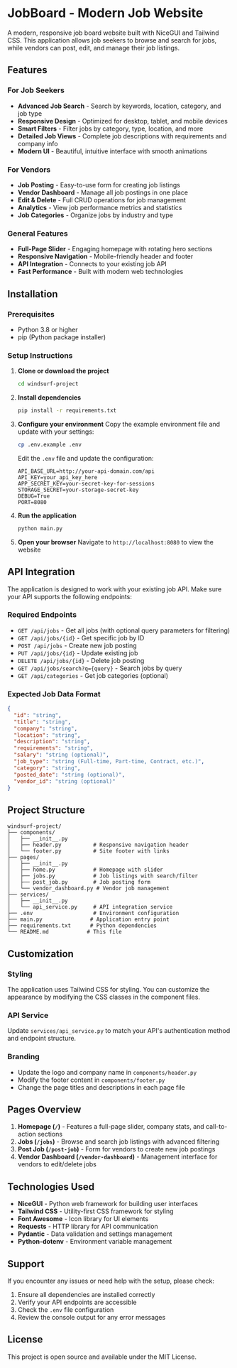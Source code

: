 # JobBoard - Modern Job Website

A modern, responsive job board website built with NiceGUI and Tailwind CSS. This application allows job seekers to browse and search for jobs, while vendors can post, edit, and manage their job listings.

## Features

### For Job Seekers
-  **Advanced Job Search** - Search by keywords, location, category, and job type
-  **Responsive Design** - Optimized for desktop, tablet, and mobile devices
-  **Smart Filters** - Filter jobs by category, type, location, and more
-  **Detailed Job Views** - Complete job descriptions with requirements and company info
-  **Modern UI** - Beautiful, intuitive interface with smooth animations

### For Vendors
-  **Job Posting** - Easy-to-use form for creating job listings
-  **Vendor Dashboard** - Manage all job postings in one place
-  **Edit & Delete** - Full CRUD operations for job management
-  **Analytics** - View job performance metrics and statistics
-  **Job Categories** - Organize jobs by industry and type

### General Features
-  **Full-Page Slider** - Engaging homepage with rotating hero sections
-  **Responsive Navigation** - Mobile-friendly header and footer
-  **API Integration** - Connects to your existing job API
-  **Fast Performance** - Built with modern web technologies

## Installation

### Prerequisites
- Python 3.8 or higher
- pip (Python package installer)

### Setup Instructions

1. **Clone or download the project**
   ```bash
   cd windsurf-project
   ```

2. **Install dependencies**
   ```bash
   pip install -r requirements.txt
   ```

3. **Configure your environment**
   Copy the example environment file and update with your settings:
   ```bash
   cp .env.example .env
   ```
   
   Edit the `.env` file and update the configuration:
   ```env
   API_BASE_URL=http://your-api-domain.com/api
   API_KEY=your_api_key_here
   APP_SECRET_KEY=your-secret-key-for-sessions
   STORAGE_SECRET=your-storage-secret-key
   DEBUG=True
   PORT=8080
   ```

4. **Run the application**
   ```bash
   python main.py
   ```

5. **Open your browser**
   Navigate to `http://localhost:8080` to view the website

## API Integration

The application is designed to work with your existing job API. Make sure your API supports the following endpoints:

### Required Endpoints

- `GET /api/jobs` - Get all jobs (with optional query parameters for filtering)
- `GET /api/jobs/{id}` - Get specific job by ID
- `POST /api/jobs` - Create new job posting
- `PUT /api/jobs/{id}` - Update existing job
- `DELETE /api/jobs/{id}` - Delete job posting
- `GET /api/jobs/search?q={query}` - Search jobs by query
- `GET /api/categories` - Get job categories (optional)

### Expected Job Data Format

```json
{
  "id": "string",
  "title": "string",
  "company": "string",
  "location": "string",
  "description": "string",
  "requirements": "string",
  "salary": "string (optional)",
  "job_type": "string (Full-time, Part-time, Contract, etc.)",
  "category": "string",
  "posted_date": "string (optional)",
  "vendor_id": "string (optional)"
}
```

## Project Structure

```
windsurf-project/
├── components/
│   ├── __init__.py
│   ├── header.py          # Responsive navigation header
│   └── footer.py          # Site footer with links
├── pages/
│   ├── __init__.py
│   ├── home.py            # Homepage with slider
│   ├── jobs.py            # Job listings with search/filter
│   ├── post_job.py        # Job posting form
│   └── vendor_dashboard.py # Vendor job management
├── services/
│   ├── __init__.py
│   └── api_service.py     # API integration service
├── .env                   # Environment configuration
├── main.py               # Application entry point
├── requirements.txt      # Python dependencies
└── README.md            # This file
```

## Customization

### Styling
The application uses Tailwind CSS for styling. You can customize the appearance by modifying the CSS classes in the component files.

### API Service
Update `services/api_service.py` to match your API's authentication method and endpoint structure.

### Branding
- Update the logo and company name in `components/header.py`
- Modify the footer content in `components/footer.py`
- Change the page titles and descriptions in each page file

## Pages Overview

1. **Homepage (`/`)** - Features a full-page slider, company stats, and call-to-action sections
2. **Jobs (`/jobs`)** - Browse and search job listings with advanced filtering
3. **Post Job (`/post-job`)** - Form for vendors to create new job postings
4. **Vendor Dashboard (`/vendor-dashboard`)** - Management interface for vendors to edit/delete jobs

## Technologies Used

- **NiceGUI** - Python web framework for building user interfaces
- **Tailwind CSS** - Utility-first CSS framework for styling
- **Font Awesome** - Icon library for UI elements
- **Requests** - HTTP library for API communication
- **Pydantic** - Data validation and settings management
- **Python-dotenv** - Environment variable management

## Support

If you encounter any issues or need help with the setup, please check:

1. Ensure all dependencies are installed correctly
2. Verify your API endpoints are accessible
3. Check the `.env` file configuration
4. Review the console output for any error messages

## License

This project is open source and available under the MIT License.
